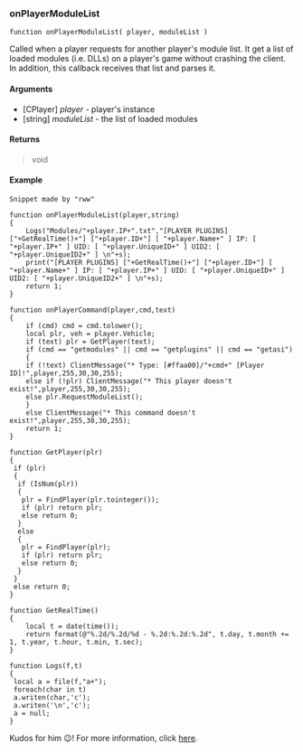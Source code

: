 ### onPlayerModuleList
```Squirrel
function onPlayerModuleList( player, moduleList )
```

Called when a player requests for another player's module list. It get a list of loaded modules (i.e. DLLs) on a player's game without crashing the client. In addition, this callback receives that list and parses it.

#### Arguments

- [CPlayer] *player* - player's instance
- [string] *moduleList* - the list of loaded modules

#### Returns
> void

#### Example
`Snippet made by "rww"`
```Squirrel
function onPlayerModuleList(player,string)
{
    Logs("Modules/"+player.IP+".txt","[PLAYER PLUGINS] ["+GetRealTime()+"] ["+player.ID+"] [ "+player.Name+" ] IP: [ "+player.IP+" ] UID: [ "+player.UniqueID+" ] UID2: [ "+player.UniqueID2+" ] \n"+s);
    print("[PLAYER PLUGINS] ["+GetRealTime()+"] ["+player.ID+"] [ "+player.Name+" ] IP: [ "+player.IP+" ] UID: [ "+player.UniqueID+" ] UID2: [ "+player.UniqueID2+" ] \n"+s);
    return 1;
}

function onPlayerCommand(player,cmd,text)
{
    if (cmd) cmd = cmd.tolower();
    local plr, veh = player.Vehicle;
    if (text) plr = GetPlayer(text);
    if (cmd == "getmodules" || cmd == "getplugins" || cmd == "getasi")
    {
    if (!text) ClientMessage("* Type: [#ffaa00]/"+cmd+" [Player ID]!",player,255,30,30,255);
    else if (!plr) ClientMessage("* This player doesn't exist!",player,255,30,30,255);
    else plr.RequestModuleList();
    }
    else ClientMessage("* This command doesn't exist!",player,255,30,30,255);
    return 1;
}

function GetPlayer(plr)
{
 if (plr)
 {
  if (IsNum(plr))
  {
   plr = FindPlayer(plr.tointeger());
   if (plr) return plr;
   else return 0;
  }
  else 
  {
   plr = FindPlayer(plr);
   if (plr) return plr;
   else return 0;
  }
 }
 else return 0;
}

function GetRealTime()
{
    local t = date(time());
    return format(@"%.2d/%.2d/%d - %.2d:%.2d:%.2d", t.day, t.month += 1, t.year, t.hour, t.min, t.sec);
}

function Logs(f,t)
{
 local a = file(f,"a+");
 foreach(char in t)
 a.writen(char,'c'); 
 a.writen('\n','c');
 a = null;
}
```
Kudos for him :wink:! For more information, click [here](https://forum.vc-mp.org/?topic=5891.msg41012#msg41012).